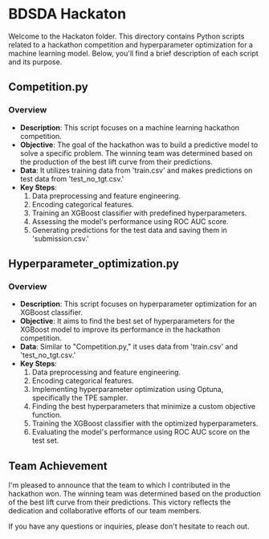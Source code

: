 # BDSDA Hackaton

Welcome to the Hackaton folder. This directory contains Python scripts related to a hackathon competition and hyperparameter optimization for a machine learning model. Below, you'll find a brief description of each script and its purpose.

## Competition.py

### Overview
- **Description**: This script focuses on a machine learning hackathon competition.
- **Objective**: The goal of the hackathon was to build a predictive model to solve a specific problem. The winning team was determined based on the production of the best lift curve from their predictions.
- **Data**: It utilizes training data from 'train.csv' and makes predictions on test data from 'test_no_tgt.csv.'
- **Key Steps**:
  1. Data preprocessing and feature engineering.
  2. Encoding categorical features.
  3. Training an XGBoost classifier with predefined hyperparameters.
  4. Assessing the model's performance using ROC AUC score.
  5. Generating predictions for the test data and saving them in 'submission.csv.'

## Hyperparameter_optimization.py

### Overview
- **Description**: This script focuses on hyperparameter optimization for an XGBoost classifier.
- **Objective**: It aims to find the best set of hyperparameters for the XGBoost model to improve its performance in the hackathon competition.
- **Data**: Similar to "Competition.py," it uses data from 'train.csv' and 'test_no_tgt.csv.'
- **Key Steps**:
  1. Data preprocessing and feature engineering.
  2. Encoding categorical features.
  3. Implementing hyperparameter optimization using Optuna, specifically the TPE sampler.
  4. Finding the best hyperparameters that minimize a custom objective function.
  5. Training the XGBoost classifier with the optimized hyperparameters.
  6. Evaluating the model's performance using ROC AUC score on the test set.

## Team Achievement

I'm pleased to announce that the team to which I contributed in the hackathon won. The winning team was determined based on the production of the best lift curve from their predictions. This victory reflects the dedication and collaborative efforts of our team members.

If you have any questions or inquiries, please don't hesitate to reach out.

